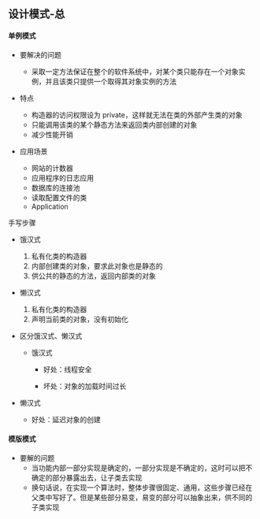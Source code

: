 ## 设计模式-总

#### 单例模式

- 要解决的问题
  - 采取一定方法保证在整个的软件系统中，对某个类只能存在一个对象实例，并且该类只提供一个取得其对象实例的方法

- 特点
  - 构造器的访问权限设为 private，这样就无法在类的外部产生类的对象
  - 只能调用该类的某个静态方法来返回类内部创建的对象
  - 减少性能开销

- 应用场景
  - 网站的计数器
  - 应用程序的日志应用
  - 数据库的连接池
  - 读取配置文件的类
  - Application

手写步骤

- 饿汉式
  1. 私有化类的构造器
  2. 内部创建类的对象，要求此对象也是静态的
  3. 供公共的静态的方法，返回内部类的对象

- 懒汉式
  1. 私有化类的构造器
  2. 声明当前类的对象，没有初始化

- 区分饿汉式、懒汉式

  - 饿汉式

    - 好处：线程安全

    - 坏处：对象的加载时间过长
- 懒汉式

  - 好处：延迟对象的创建



#### 模版模式

- 要解的问题
  - 当功能内部一部分实现是确定的，一部分实现是不确定的，这时可以把不确定的部分暴露出去，让子类去实现
  - 换句话说，在实现一个算法时，整体步骤很固定、通用，这些步骤已经在父类中写好了。但是某些部分易变，易变的部分可以抽象出来，供不同的子类实现